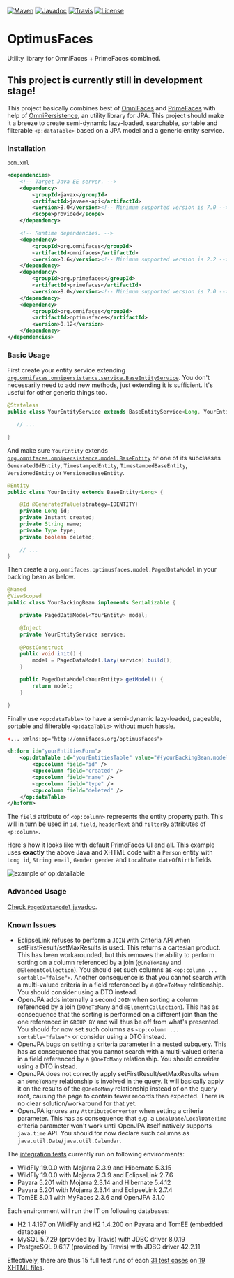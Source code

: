 [![Maven](https://img.shields.io/maven-metadata/v/https/repo.maven.apache.org/maven2/org/omnifaces/optimusfaces/maven-metadata.xml.svg)](https://repo.maven.apache.org/maven2/org/omnifaces/optimusfaces/)
[![Javadoc](https://javadoc.io/badge/org.omnifaces/optimusfaces.svg)](https://javadoc.io/doc/org.omnifaces/optimusfaces) 
[![Travis](https://travis-ci.org/omnifaces/optimusfaces.svg?branch=develop)](https://travis-ci.org/omnifaces/optimusfaces)
[![License](https://img.shields.io/:license-apache-blue.svg)](https://www.apache.org/licenses/LICENSE-2.0.html)

# OptimusFaces

Utility library for OmniFaces + PrimeFaces combined.


## This project is currently still in development stage!

This project basically combines best of [OmniFaces](http://omnifaces.org/) and [PrimeFaces](http://www.primefaces.org/) with help of [OmniPersistence](https://github.com/omnifaces/omnipersistence), an utility library for JPA. This project should make it a breeze to create semi-dynamic lazy-loaded, searchable, sortable and filterable `<p:dataTable>` based on a JPA model and a generic entity service.


### Installation

`pom.xml`

```XML
<dependencies>
    <!-- Target Java EE server. -->
    <dependency>
        <groupId>javax</groupId>
        <artifactId>javaee-api</artifactId>
        <version>8.0</version><!-- Minimum supported version is 7.0 -->
        <scope>provided</scope>
    </dependency>

    <!-- Runtime dependencies. -->
    <dependency>
        <groupId>org.omnifaces</groupId>
        <artifactId>omnifaces</artifactId>
        <version>3.6</version><!-- Minimum supported version is 2.2 -->
    </dependency>
    <dependency>
        <groupId>org.primefaces</groupId>
        <artifactId>primefaces</artifactId>
        <version>8.0</version><!-- Minimum supported version is 7.0 -->
    </dependency>
    <dependency>
        <groupId>org.omnifaces</groupId>
        <artifactId>optimusfaces</artifactId>
        <version>0.12</version>
    </dependency>
</dependencies>
```

### Basic Usage

First create your entity service extending [`org.omnifaces.omnipersistence.service.BaseEntityService`](https://static.javadoc.io/org.omnifaces/omnipersistence/latest/org/omnifaces/persistence/service/BaseEntityService.html). You don't necessarily need to add new methods, just extending it is sufficient. It's useful for other generic things too.

```Java
@Stateless
public class YourEntityService extends BaseEntityService<Long, YourEntity> {

   // ...

}
```

And make sure `YourEntity` extends [`org.omnifaces.omnipersistence.model.BaseEntity`](https://static.javadoc.io/org.omnifaces/omnipersistence/latest/org/omnifaces/persistence/model/BaseEntity.html) or one of its subclasses `GeneratedIdEntity`, `TimestampedEntity`, `TimestampedBaseEntity`, `VersionedEntity` or `VersionedBaseEntity`.

```Java
@Entity
public class YourEntity extends BaseEntity<Long> {

    @Id @GeneratedValue(strategy=IDENTITY)
    private Long id;
    private Instant created;
    private String name;
    private Type type;
    private boolean deleted;

    // ...
}
```

Then create a `org.omnifaces.optimusfaces.model.PagedDataModel` in your backing bean as below.

```Java
@Named
@ViewScoped
public class YourBackingBean implements Serializable {

    private PagedDataModel<YourEntity> model;

    @Inject
    private YourEntityService service;
    
    @PostConstruct
    public void init() {
        model = PagedDataModel.lazy(service).build();
    }

    public PagedDataModel<YourEntity> getModel() {
        return model;
    }

}
```

Finally use `<op:dataTable>` to have a semi-dynamic lazy-loaded, pageable, sortable and filterable 
`<p:dataTable>` without much hassle.

```XML
<... xmlns:op="http://omnifaces.org/optimusfaces">

<h:form id="yourEntitiesForm">
    <op:dataTable id="yourEntitiesTable" value="#{yourBackingBean.model}">
        <op:column field="id" />
        <op:column field="created" />
        <op:column field="name" />
        <op:column field="type" />
        <op:column field="deleted" />
    </op:dataTable>
</h:form>
```

The `field` attribute of `<op:column>` represents the entity property path. This will
in turn be used in `id`, `field`, `headerText` and `filterBy` attributes
of `<p:column>`.

Here's how it looks like with default PrimeFaces UI and all. This example uses **exactly** the above Java and XHTML code with a `Person` entity with `Long id`, `String email`, `Gender gender` and `LocalDate dateOfBirth` fields.

![example of op:dataTable](https://i.imgur.com/VJyNKMH.png)


### Advanced Usage

[Check `PagedDataModel` javadoc](http://static.javadoc.io/org.omnifaces/optimusfaces/latest/org/omnifaces/optimusfaces/model/PagedDataModel.html).


### Known Issues

- EclipseLink refuses to perform a `JOIN` with Criteria API when setFirstResult/setMaxResults is used. This returns a cartesian product. This has been workarounded, but this removes the ability to perform sorting on a column referenced by a join (`@OneToMany` and `@ElementCollection`). You should set such columns as `<op:column ... sortable="false">`. Another consequence is that you cannot search with a multi-valued criteria in a field referenced by a `@OneToMany` relationship. You should consider using a DTO instead.
- OpenJPA adds internally a second `JOIN` when sorting a column referenced by a join (`@OneToMany` and `@ElementCollection`). This has as consequence that the sorting is performed on a different join than the one referenced in `GROUP BY` and will thus be off from what's presented. You should for now set such columns as `<op:column ... sortable="false">` or consider using a DTO instead.
- OpenJPA bugs on setting a criteria parameter in a nested subquery. This has as consequence that you cannot search with a multi-valued criteria in a field referenced by a `@OneToMany` relationship. You should consider using a DTO instead.
- OpenJPA does not correctly apply setFirstResult/setMaxResults when an `@OneToMany` relationship is involved in the query. It will basically apply it on the results of the `@OneToMany` relationship instead of on the query root, causing the page to contain fewer records than expected. There is no clear solution/workaround for that yet.
- OpenJPA ignores any `AttributeConverter` when setting a criteria parameter. This has as consequence that e.g. a `LocalDate`/`LocalDateTime` criteria parameter won't work until OpenJPA itself natively supports `java.time` API. You should for now declare such columns as `java.util.Date`/`java.util.Calendar`.

The [integration tests](https://github.com/omnifaces/optimusfaces/tree/develop/src/test/java/org/omnifaces/optimusfaces/test) currently run on following environments:
- WildFly 19.0.0 with Mojarra 2.3.9 and Hibernate 5.3.15
- WildFly 19.0.0 with Mojarra 2.3.9 and EclipseLink 2.7.6
- Payara 5.201 with Mojarra 2.3.14 and Hibernate 5.4.12
- Payara 5.201 with Mojarra 2.3.14 and EclipseLink 2.7.4
- TomEE 8.0.1 with MyFaces 2.3.6 and OpenJPA 3.1.0

Each environment will run the IT on following databases:
- H2 1.4.197 on WildFly and H2 1.4.200 on Payara and TomEE (embedded database)
- MySQL 5.7.29 (provided by Travis) with JDBC driver 8.0.19
- PostgreSQL 9.6.17 (provided by Travis) with JDBC driver 42.2.11

Effectively, there are thus 15 full test runs of each [31 test cases](https://github.com/omnifaces/optimusfaces/blob/develop/src/test/java/org/omnifaces/optimusfaces/test/OptimusFacesIT.java#L426) on [19 XHTML files](https://github.com/omnifaces/optimusfaces/tree/develop/src/test/resources/org.omnifaces.optimusfaces.test).

